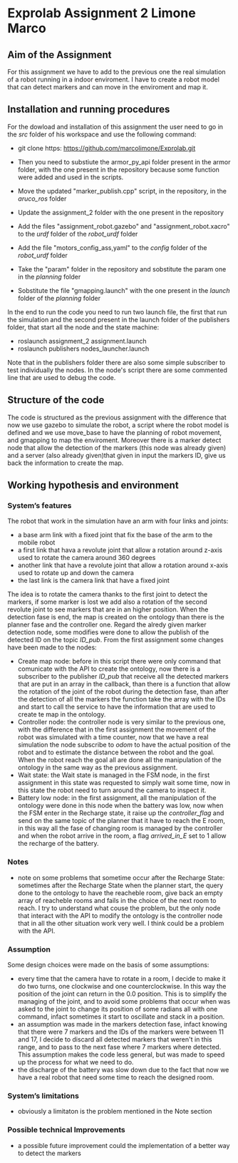 # Exprolab Assignment 2 Limone Marco
## Aim of the Assignment
For this assignment we have to add to the previous one the real simulation of a robot running in a indoor enviroment. I have to create a robot model that can detect markers and can move in the enviroment and map it. 

##


## Installation and running procedures
For the dowload and installation of this assignment the user need to go in the *src* folder of his workspace and use the following command:
- git clone https: https://github.com/marcolimone/Exprolab.git

- Then you need to substiute the armor_py_api folder present in the armor folder, with the one present in the repository because some function were added and used in the scripts. 
- Move the updated "marker_publish.cpp" script, in the repository, in the *aruco_ros* folder 
- Update the assignment_2 folder with the one present in the repository
- Add the files "assignment_robot.gazebo" and "assignment_robot.xacro" to the *urdf* folder of the *robot_urdf* folder
- Add the file "motors_config_ass,yaml" to the *config* folder of the *robot_urdf* folder
- Take the "param" folder in the repository and sobstitute the param one in the *planning* folder
- Sobstitute the file "gmapping.launch" with the one present in the *launch* folder of the *planning* folder


In the end to run the code you need to run two launch file, the first that run the simulation and the second present in the launch folder of the publishers folder, that start all the node and the state machine:
- roslaunch assignment_2 assignment.launch
- roslaunch publishers nodes_launcher.launch 

Note that in the publishers folder there are also some simple subscriber to test individually the nodes.
In the node's script there are some commented line that are used to debug the code.


## Structure of the code
The code is structured as the previous assignment with the difference that now we use gazebo to simulate the robot, a script where the robot model is defined and we use move_base to have the planning of robot movement, and gmapping to map the enviroment. Moreover there is a marker detect node that allow the detection of the markers (this node was already given) and a server (also already given)that given in input the markers ID, give us back the information to create the map.


## Working hypothesis and environment
### System’s features
The robot that work in the simulation have an arm with four links and joints:
- a base arm link with a fixed joint that fix the base of the arm to the mobile robot
- a first link that hava a revolute joint that allow a rotation around z-axis used to rotate the camera around 360 degrees
- another link that have a revolute joint that allow a rotation around x-axis used to rotate up and down the camera
- the last link is the camera link that have a fixed joint

The idea is to rotate the camera thanks to the first joint to detect the markers, if some marker is lost we add also a rotation of the second revolute joint to see markers that are in an higher position. When the detection fase is end, the map is created on the ontology than there is the planner fase and the controller one.
Regard the alredy given marker detection node, some modifies were done to allow the publish of the detected ID on the topic *ID_pub*.
From the first assignment some changes have been made to the nodes:
- Create map node: before in this script there were only command that comunicate with the API to create the ontology, now there is a subscriber to the publisher *ID_pub* that receive all the detected markers that are put in an array in the callback, than there is a function that allow the rotation of the joint of the robot during the detection fase, than after the detection of all the markers the function take the array with the IDs and start to call the service to have the information that are used to create te map in the ontology. 
- Controller node: the controller node is very similar to the previous one, with the difference that in the first assignment the movement of the robot was simulated with a time counter, now that we have a real simulation the node subscribe to *odom* to have the actual position of the robot and to estimate the distance between the robot and the goal. When the robot reach the goal all are done all the manipulation of the ontology in the same way as the previous assignment.
- Wait state: the Wait state is managed in the FSM node, in the first assignment in this state was requested to simply wait some time, now in this state the robot need to turn around the camera to inspect it. 
- Battery low node: in the first assignment, all the manipulation of the ontology were done in this node when the battery was low, now when the FSM enter in the Recharge state, it raise up the *controller_flag* and send on the same topic of the planner that it have to reach the E room, in this way all the fase of changing room is managed by the controller and when the robot arrive in the room, a flag *arrived_in_E* set to 1 allow the recharge of the battery.

### Notes
- note on some problems that sometime occur after the Recharge State: sometimes after the Recharge State when the planner start, the query done to the ontology to have the reacheble room, give back an empty array of reacheble rooms and fails in the choice of the next room to reach. I try to understand what couse the problem, but the only node that interact with the API to modify the ontology is the controller node that in all the other situation work very well. I think could be a problem with the API. 

### Assumption
Some design choices were made on the basis of some assumptions:
- every time that the camera have to rotate in a room, I decide to make it do two turns, one clockwise and one counterclockwise. In this way the position of the joint can return in the 0.0 position. This is to simplify the managing of the joint, and to avoid some problems that occur when was asked to the joint to change its position of some radians all with one command, infact sometimes it start to oscillate and stack in a position.
- an assumption was made in the markers detection fase, infact knowing that there were 7 markers and the IDs of the markers were between 11 and 17, I decide to discard all detected markers that weren't in this range, and to pass to the next fase where 7 markers where detected. This assumption makes the code less general, but was made to speed up the process for what we need to do.
- the discharge of the battery was slow down due to the fact that now we have a real robot that need some time to reach the designed room.

### System’s limitations
- obviously a limitaton is the problem mentioned in the Note section

### Possible technical Improvements
- a possible future improvement could the implementation of a better way to detect the markers
